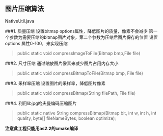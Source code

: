 ## 图片压缩算法
NativeUtil.java

###1. 质量压缩
 设置bitmap options属性，降低图片的质量，像素不会减少
 第一个参数为需要压缩的bitmap图片对象，第二个参数为压缩后图片保存的位置
 设置options 属性0-100，来实现压缩
> public static void compressImageToFile(Bitmap bmp,File file)

###2. 尺寸压缩
 通过缩放图片像素来减少图片占用内存大小
 >public static void compressBitmapToFile(Bitmap bmp, File file)
 
 ###3. 采样率压缩
 设置图片的采样率，降低图片像素
 > public static void compressBitmap(String filePath, File file)
 
 ###4. 利用libjpg哈夫曼编码压缩图片
 >  public static native String compressBitmap(Bitmap bit, int w, int h, int quality, byte[] fileNameBytes,
  	                                                boolean optimize);

**注意此工程只能用as2.2的cmake编译**
